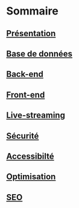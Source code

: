 # Sommaire

## [Présentation](présentation.md)
## [Base de données](base_de_donées.md)
## [Back-end](backend.md)
## [Front-end](frontend.md)
## [Live-streaming](live_streaming.md)
## [Sécurité](sécurité.md)
## [Accessibilté](accessibilité.md)
## [Optimisation](optimisation.md)
## [SEO](SEO.md)
